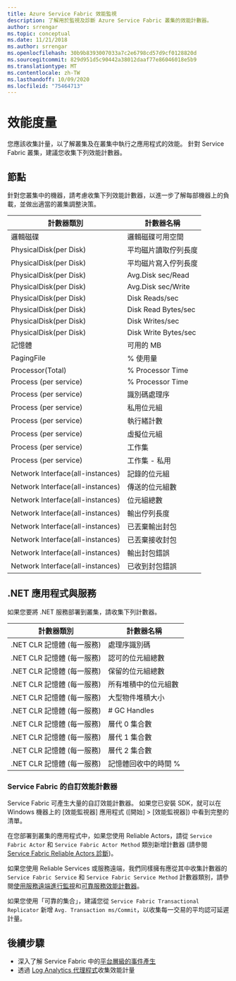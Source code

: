 ```yaml
---
title: Azure Service Fabric 效能監視
description: 了解用於監視及診斷 Azure Service Fabric 叢集的效能計數器。
author: srrengar
ms.topic: conceptual
ms.date: 11/21/2018
ms.author: srrengar
ms.openlocfilehash: 30b9b8393007033a7c2e6798cd57d9cf0128820d
ms.sourcegitcommit: 829d951d5c90442a38012daaf77e86046018e5b9
ms.translationtype: MT
ms.contentlocale: zh-TW
ms.lasthandoff: 10/09/2020
ms.locfileid: "75464713"
---
```

# <a name="performance-metrics"></a>效能度量

您應該收集計量，以了解叢集及在叢集中執行之應用程式的效能。 針對 Service Fabric 叢集，建議您收集下列效能計數器。

## <a name="nodes"></a>節點

針對您叢集中的機器，請考慮收集下列效能計數器，以進一步了解每部機器上的負載，並做出適當的叢集調整決策。

| 計數器類別 | 計數器名稱 |
| --- | --- |
| 邏輯磁碟 | 邏輯磁碟可用空間 |
| PhysicalDisk(per Disk) | 平均磁片讀取佇列長度 |
| PhysicalDisk(per Disk) | 平均磁片寫入佇列長度 |
| PhysicalDisk(per Disk) | Avg.Disk sec/Read |
| PhysicalDisk(per Disk) | Avg.Disk sec/Write |
| PhysicalDisk(per Disk) | Disk Reads/sec |
| PhysicalDisk(per Disk) | Disk Read Bytes/sec |
| PhysicalDisk(per Disk) | Disk Writes/sec |
| PhysicalDisk(per Disk) | Disk Write Bytes/sec |
| 記憶體 | 可用的 MB |
| PagingFile | % 使用量 |
| Processor(Total) | % Processor Time |
| Process (per service) | % Processor Time |
| Process (per service) | 識別碼處理序 |
| Process (per service) | 私用位元組 |
| Process (per service) | 執行緒計數 |
| Process (per service) | 虛擬位元組 |
| Process (per service) | 工作集 |
| Process (per service) | 工作集 - 私用 |
| Network Interface(all-instances) | 記錄的位元組 |
| Network Interface(all-instances) | 傳送的位元組數 |
| Network Interface(all-instances) | 位元組總數 |
| Network Interface(all-instances) | 輸出佇列長度 |
| Network Interface(all-instances) | 已丟棄輸出封包 |
| Network Interface(all-instances) | 已丟棄接收封包 |
| Network Interface(all-instances) | 輸出封包錯誤 |
| Network Interface(all-instances) | 已收到封包錯誤 |

## <a name="net-applications-and-services"></a>.NET 應用程式與服務

如果您要將 .NET 服務部署到叢集，請收集下列計數器。 

| 計數器類別 | 計數器名稱 |
| --- | --- |
| .NET CLR 記憶體 (每一服務) | 處理序識別碼 |
| .NET CLR 記憶體 (每一服務) | 認可的位元組總數 |
| .NET CLR 記憶體 (每一服務) | 保留的位元組總數 |
| .NET CLR 記憶體 (每一服務) | 所有堆積中的位元組數 |
| .NET CLR 記憶體 (每一服務) | 大型物件堆積大小 |
| .NET CLR 記憶體 (每一服務) | # GC Handles |
| .NET CLR 記憶體 (每一服務) | 層代 0 集合數 |
| .NET CLR 記憶體 (每一服務) | 層代 1 集合數 |
| .NET CLR 記憶體 (每一服務) | 層代 2 集合數 |
| .NET CLR 記憶體 (每一服務) | 記憶體回收中的時間 % |

### <a name="service-fabrics-custom-performance-counters"></a>Service Fabric 的自訂效能計數器

Service Fabric 可產生大量的自訂效能計數器。 如果您已安裝 SDK，就可以在 Windows 機器上的 [效能監視器] 應用程式 ([開始] > [效能監視器]) 中看到完整的清單。 

在您部署到叢集的應用程式中，如果您使用 Reliable Actors，請從 `Service Fabric Actor` 和 `Service Fabric Actor Method` 類別新增計數器 (請參閱 [Service Fabric Reliable Actors 診斷](service-fabric-reliable-actors-diagnostics.md))。

如果您使用 Reliable Services 或服務遠端，我們同樣擁有應從其中收集計數器的 `Service Fabric Service` 和 `Service Fabric Service Method` 計數器類別，請參閱[使用服務遠端進行監視](service-fabric-reliable-serviceremoting-diagnostics.md)和[可靠服務效能計數器](service-fabric-reliable-services-diagnostics.md#performance-counters)。 

如果您使用「可靠的集合」，建議您從 `Service Fabric Transactional Replicator` 新增 `Avg. Transaction ms/Commit`，以收集每一交易的平均認可延遲計量。


## <a name="next-steps"></a>後續步驟

* 深入了解 Service Fabric 中的[平台層級的事件產生](service-fabric-diagnostics-event-generation-infra.md)
* 透過 [Log Analytics 代理程式](service-fabric-diagnostics-oms-agent.md)收集效能計量
